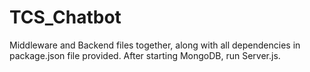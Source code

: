 # TCS_Chatbot
Middleware and Backend files together, along with all dependencies in package.json file provided.
After starting MongoDB, run Server.js.
